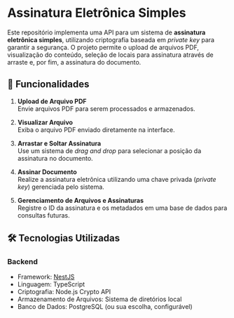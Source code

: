 # Assinatura Eletrônica Simples

Este repositório implementa uma API para um sistema de **assinatura eletrônica simples**, utilizando criptografia baseada em _private key_ para garantir a segurança. O projeto permite o upload de arquivos PDF, visualização do conteúdo, seleção de locais para assinatura através de arraste e, por fim, a assinatura do documento.

## 🚀 Funcionalidades

1. **Upload de Arquivo PDF**  
   Envie arquivos PDF para serem processados e armazenados.

2. **Visualizar Arquivo**  
   Exiba o arquivo PDF enviado diretamente na interface.

3. **Arrastar e Soltar Assinatura**  
   Use um sistema de _drag and drop_ para selecionar a posição da assinatura no documento.

4. **Assinar Documento**  
   Realize a assinatura eletrônica utilizando uma chave privada (_private key_) gerenciada pelo sistema.

5. **Gerenciamento de Arquivos e Assinaturas**  
   Registre o ID da assinatura e os metadados em uma base de dados para consultas futuras.

## 🛠️ Tecnologias Utilizadas

### Backend
- Framework: [NestJS](https://nestjs.com/)
- Linguagem: TypeScript
- Criptografia: Node.js Crypto API
- Armazenamento de Arquivos: Sistema de diretórios local
- Banco de Dados: PostgreSQL (ou sua escolha, configurável)
